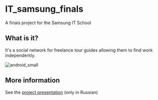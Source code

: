 # IT_samsung_finals
A finals project for the Samsung IT School
## What is it?
It's a social network for freelance tour guides allowing them to find work independently.  
  
![android_small](https://user-images.githubusercontent.com/45406111/114323060-1ea61800-9b2c-11eb-8a05-35315229cc62.png)
## More information
See the [project presentation](https://docs.google.com/presentation/d/1kqScKKiUo1gq1B1RQTJYdxZ4O23toqzUzD4xfjcuaao/edit#slide=id.p1) (only in Russian) 

